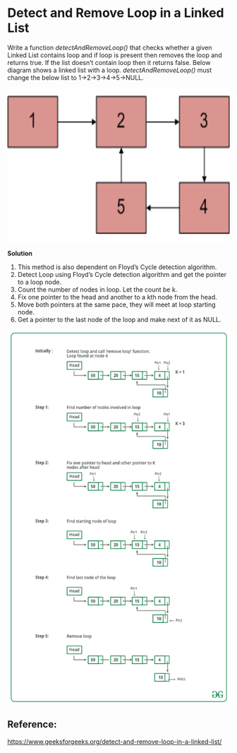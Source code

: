 # Detect and Remove Loop in a Linked List

Write a function *detectAndRemoveLoop()* that checks whether a given Linked List contains loop and if loop is present then removes the loop and returns true. If the list doesn’t contain loop then it returns false. Below diagram shows a linked list with a loop. *detectAndRemoveLoop()* must change the below list to 1->2->3->4->5->NULL.

<img src="Linked-List-Loop.gif" width=850 height=350>



**Solution** 

1. This method is also dependent on Floyd’s Cycle detection algorithm.
2. Detect Loop using Floyd’s Cycle detection algorithm and get the pointer to a loop node.
3. Count the number of nodes in loop. Let the count be k.
4. Fix one pointer to the head and another to a kth node from the head.
5. Move both pointers at the same pace, they will meet at loop starting node.
6. Get a pointer to the last node of the loop and make next of it as NULL.

<img src="RemoveLoopInLinkedList.png" width=650 height=850>



## Reference:

https://www.geeksforgeeks.org/detect-and-remove-loop-in-a-linked-list/